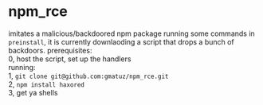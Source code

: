 # npm_rce
imitates a malicious/backdoored npm package running some commands in `preinstall`, it is currently downlaoding a script that drops a bunch of backdoors. 
prerequisites:  
0, host the script, set up the handlers  
running:  
1, `git clone git@github.com:gmatuz/npm_rce.git`  
2, `npm install haxored`  
3, get ya shells  

